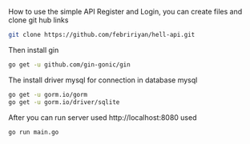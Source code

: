 How to use the simple API Register and Login, you can create files and clone git hub links

```bash
git clone https://github.com/febririyan/hell-api.git
```

Then install gin

```bash
go get -u github.com/gin-gonic/gin
```

The install driver mysql for connection in database mysql

```bash
go get -u gorm.io/gorm
go get -u gorm.io/driver/sqlite
```

After you can run server used http://localhost:8080 used

```bash
go run main.go
```
